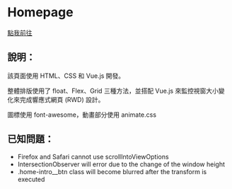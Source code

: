 # Homepage
[點我前往](https://hsuan0616.github.io/homepage/)
## 說明：
該頁面使用 HTML、CSS 和 Vue.js 開發。

整體排版使用了 float、Flex、Grid 三種方法，並搭配 Vue.js 來監控視窗大小變化來完成響應式網頁 (RWD) 設計。

圖標使用 font-awesome，動畫部分使用 animate.css

## 已知問題：
* Firefox and Safari cannot use scrollIntoViewOptions
* IntersectionObserver will error due to the change of the window height
* .home-intro__btn class will become blurred after the transform is executed
